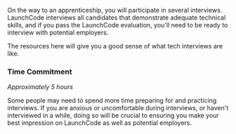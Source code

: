 On the way to an apprenticeship, you will participate in several interviews. LaunchCode interviews all candidates that demonstrate adequate technical skills, and if you pass the LaunchCode evaluation, you'll need to be ready to interview with potential employers.

The resources here will give you a good sense of what tech interviews are like.

### Time Commitment

*Approximately 5 hours*

Some people may need to spend more time preparing for and practicing interviews. If you are anxious or uncomfortable during interviews, or haven't interviewed in a while, doing so will be crucial to ensuring you make your best impression on LaunchCode as well as potential employers.
